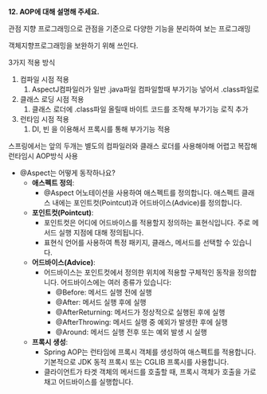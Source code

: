 
**12. AOP에 대해 설명해 주세요.**

관점 지향 프로그래밍으로 관점을 기준으로 다양한 기능을 분리하여 보는 프로그래밍

객체지향프로그래밍을 보완하기 위해 쓰인다.

3가지 적용 방식

1. 컴파일 시점 적용
    1. AspectJ컴파일러가 일반 .java파일 컴파일할때 부가기능 넣어서 .class파일로
2. 클래스 로딩 시점 적용
    1. 클래스 로더에 .class파일 올릴때 바이트 코드를 조작해 부가기능 로직 추가
3. 런타임 시점 적용
    1. DI, 빈 을 이용해서 프록시를 통해 부가기능 적용

스프링에서는 앞의 두개는 별도의 컴파일러와 클래스 로더를 사용해야해 어렵고 복잡해 런타임시 AOP방식 사용

- @Aspect는 어떻게 동작하나요?
    - **애스펙트 정의**:
        - @Aspect 어노테이션을 사용하여 애스펙트를 정의합니다. 애스펙트 클래스 내에는 포인트컷(Pointcut)과 어드바이스(Advice)를 정의합니다.
    - **포인트컷(Pointcut)**:
        - 포인트컷은 어디에 어드바이스를 적용할지 정의하는 표현식입니다. 주로 메서드 실행 지점에 대해 정의됩니다.
        - 표현식 언어를 사용하여 특정 패키지, 클래스, 메서드를 선택할 수 있습니다.
    - **어드바이스(Advice)**:
        - 어드바이스는 포인트컷에서 정의한 위치에 적용할 구체적인 동작을 정의합니다. 어드바이스에는 여러 종류가 있습니다:
            - @Before: 메서드 실행 전에 실행
            - @After: 메서드 실행 후에 실행
            - @AfterReturning: 메서드가 정상적으로 실행된 후에 실행
            - @AfterThrowing: 메서드 실행 중 예외가 발생한 후에 실행
            - @Around: 메서드 실행 전후 또는 예외 발생 시 실행
    - **프록시 생성**:
        - Spring AOP는 런타임에 프록시 객체를 생성하여 애스펙트를 적용합니다. 기본적으로 JDK 동적 프록시 또는 CGLIB 프록시를 사용합니다.
        - 클라이언트가 타겟 객체의 메서드를 호출할 때, 프록시 객체가 호출을 가로채고 어드바이스를 실행합니다.